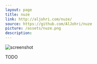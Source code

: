 ```yaml
---
layout: page
title: nuze
link: http://aljohri.com/nuze/
source: https://github.com/AlJohri/nuze
picture: /assets/nuze.png
description: 
---
```


![screenshot]({{page.picture}})

TODO